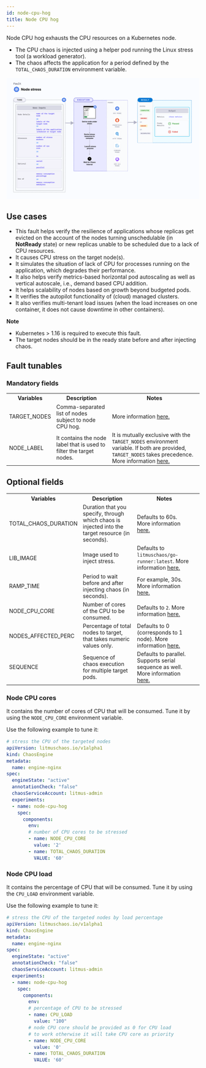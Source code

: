 ```yaml
---
id: node-cpu-hog
title: Node CPU hog
---
```

Node CPU hog exhausts the CPU resources on a Kubernetes node. 
- The CPU chaos is injected using a helper pod running the Linux stress tool (a workload generator). 
- The chaos affects the application for a period defined by the `TOTAL_CHAOS_DURATION` environment variable.


![Node CPU Hog](./static/images/node-stress.png)


## Use cases
- This fault helps verify the resilience of applications whose replicas get evicted on the account of the nodes turning unschedulable (in **NotReady** state) or new replicas unable to be scheduled due to a lack of CPU resources.
- It causes CPU stress on the target node(s). 
- It simulates the situation of lack of CPU for processes running on the application, which degrades their performance. 
- It also helps verify metrics-based horizontal pod autoscaling as well as vertical autoscale, i.e., demand based CPU addition. 
- It helps scalability of nodes based on growth beyond budgeted pods. 
- It verifies the autopilot functionality of (cloud) managed clusters. 
- It also verifies multi-tenant load issues (when the load increases on one container, it does not cause downtime in other containers). 

**Note**
- Kubernetes > 1.16 is required to execute this fault.
- The target nodes should be in the ready state before and after injecting chaos.

## Fault tunables

   <h3>Mandatory fields</h3>
    <table>
      <tr>
        <th> Variables </th>
        <th> Description </th>
        <th> Notes </th>
      </tr>
      <tr>
        <td> TARGET_NODES </td>
        <td> Comma-separated list of nodes subject to node CPU hog. </td>
        <td> More information <a href = "https://developer.harness.io/docs/chaos-engineering/chaos-faults/kubernetes/node/common-tunables-for-node-faults#target-multiple-nodes">here.</a></td>
      </tr>
      <tr>
        <td> NODE_LABEL </td>
        <td> It contains the node label that is used to filter the target nodes.</td>
        <td>It is mutually exclusive with the <code>TARGET_NODES</code> environment variable. If both are provided, <code>TARGET_NODES</code> takes precedence. More information <a href="https://developer.harness.io/docs/chaos-engineering/chaos-faults/kubernetes/node/common-tunables-for-node-faults#target-nodes-with-labels">here.</a></td>
      </tr>
    </table>
    <h2>Optional fields</h2>
    <table>
      <tr>
        <th> Variables </th>
        <th> Description </th>
        <th> Notes </th>
      </tr>
      <tr>
        <td> TOTAL_CHAOS_DURATION </td>
        <td> Duration that you specify, through which chaos is injected into the target resource (in seconds). </td>
        <td> Defaults to 60s. More information <a href = "https://developer.harness.io/docs/chaos-engineering/chaos-faults/common-tunables-for-all-faults#duration-of-the-chaos">here.</a></td>
      </tr>
        <tr>
        <td> LIB_IMAGE </td>
        <td> Image used to inject stress. </td>
        <td> Defaults to <code>litmuschaos/go-runner:latest</code>. More information <a href = "https://developer.harness.io/docs/chaos-engineering/chaos-faults/common-tunables-for-all-faults#image-used-by-the-helper-pod">here.</a></td>
      </tr>
      <tr>
        <td> RAMP_TIME </td>
        <td> Period to wait before and after injecting chaos (in seconds). </td>
        <td> For example, 30s. More information <a href = "https://developer.harness.io/docs/chaos-engineering/chaos-faults/common-tunables-for-all-faults#ramp-time">here.</a></td>
        <td> </td>
      </tr>
      <tr>
        <td> NODE_CPU_CORE </td>
        <td> Number of cores of the CPU to be consumed. </td>
        <td> Defaults to <code>2</code>. More information <a href = "https://developer.harness.io/docs/chaos-engineering/chaos-faults/kubernetes/node/node-cpu-hog#node-cpu-cores">here.</a></td>
      </tr>  
        <tr>
            <td> NODES_AFFECTED_PERC </td>
            <td> Percentage of total nodes to target, that takes numeric values only. </td>
            <td> Defaults to 0 (corresponds to 1 node). More information <a href = "https://developer.harness.io/docs/chaos-engineering/chaos-faults/kubernetes/node/common-tunables-for-node-faults#node-affected-percentage">here.</a></td>
        </tr> 
        <tr>
            <td> SEQUENCE </td>
            <td> Sequence of chaos execution for multiple target pods. </td>
            <td> Defaults to parallel. Supports serial sequence as well. More information <a href = "https://developer.harness.io/docs/chaos-engineering/chaos-faults/common-tunables-for-all-faults#sequence-of-chaos-execution"> here.</a></td>
        </tr>
    </table>

### Node CPU cores
It contains the number of cores of CPU that will be consumed. Tune it by using the `NODE_CPU_CORE` environment variable.

Use the following example to tune it:

[embedmd]:# (./static/manifests/node-cpu-hog/node-cpu-core.yaml yaml)
```yaml
# stress the CPU of the targeted nodes
apiVersion: litmuschaos.io/v1alpha1
kind: ChaosEngine
metadata:
  name: engine-nginx
spec:
  engineState: "active"
  annotationCheck: "false"
  chaosServiceAccount: litmus-admin
  experiments:
  - name: node-cpu-hog
    spec:
      components:
        env:
        # number of CPU cores to be stressed
        - name: NODE_CPU_CORE
          value: '2'
        - name: TOTAL_CHAOS_DURATION
          VALUE: '60'
```

### Node CPU load

It contains the percentage of CPU that will be consumed. Tune it by using the `CPU_LOAD` environment variable.

Use the following example to tune it:

[embedmd]:# (./static/manifests/node-cpu-hog/node-cpu-load.yaml yaml)
```yaml
# stress the CPU of the targeted nodes by load percentage
apiVersion: litmuschaos.io/v1alpha1
kind: ChaosEngine
metadata:
  name: engine-nginx
spec:
  engineState: "active"
  annotationCheck: "false"
  chaosServiceAccount: litmus-admin
  experiments:
  - name: node-cpu-hog
    spec:
      components:
        env:
        # percentage of CPU to be stressed
        - name: CPU_LOAD
          value: "100"
        # node CPU core should be provided as 0 for CPU load
        # to work otherwise it will take CPU core as priority
        - name: NODE_CPU_CORE
          value: '0'
        - name: TOTAL_CHAOS_DURATION
          VALUE: '60'
```
